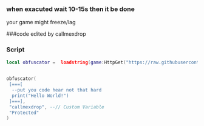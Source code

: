  ### when exacuted wait 10-15s then it be done 
 your game might freeze/lag
 
 ###code edited by callmexdrop
 
### Script
```lua
local obfuscator =  loadstring(game:HttpGet("https://raw.githubusercontent.com/mrnotfunny/luaObfuscator/main/script"))()
   

obfuscator(
 [===[
  --put you code hear not that hard
  print("Hello World!")
 ]===],
 "callmexdrop", --// Custom Variable
 "Protected" 
)
```
 
